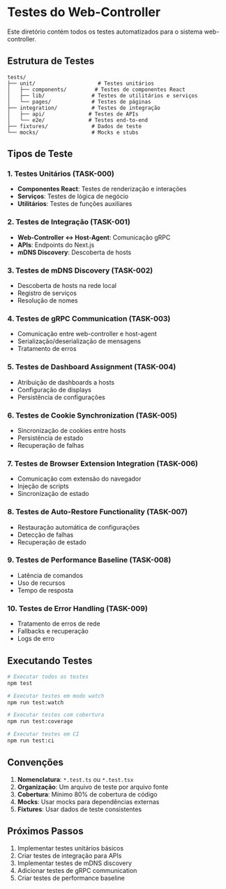 # Testes do Web-Controller

Este diretório contém todos os testes automatizados para o sistema web-controller.

## Estrutura de Testes

```
tests/
├── unit/                    # Testes unitários
│   ├── components/         # Testes de componentes React
│   ├── lib/               # Testes de utilitários e serviços
│   └── pages/             # Testes de páginas
├── integration/           # Testes de integração
│   ├── api/              # Testes de APIs
│   └── e2e/              # Testes end-to-end
├── fixtures/              # Dados de teste
└── mocks/                 # Mocks e stubs
```

## Tipos de Teste

### 1. Testes Unitários (TASK-000)
- **Componentes React**: Testes de renderização e interações
- **Serviços**: Testes de lógica de negócio
- **Utilitários**: Testes de funções auxiliares

### 2. Testes de Integração (TASK-001)
- **Web-Controller ↔ Host-Agent**: Comunicação gRPC
- **APIs**: Endpoints do Next.js
- **mDNS Discovery**: Descoberta de hosts

### 3. Testes de mDNS Discovery (TASK-002)
- Descoberta de hosts na rede local
- Registro de serviços
- Resolução de nomes

### 4. Testes de gRPC Communication (TASK-003)
- Comunicação entre web-controller e host-agent
- Serialização/deserialização de mensagens
- Tratamento de erros

### 5. Testes de Dashboard Assignment (TASK-004)
- Atribuição de dashboards a hosts
- Configuração de displays
- Persistência de configurações

### 6. Testes de Cookie Synchronization (TASK-005)
- Sincronização de cookies entre hosts
- Persistência de estado
- Recuperação de falhas

### 7. Testes de Browser Extension Integration (TASK-006)
- Comunicação com extensão do navegador
- Injeção de scripts
- Sincronização de estado

### 8. Testes de Auto-Restore Functionality (TASK-007)
- Restauração automática de configurações
- Detecção de falhas
- Recuperação de estado

### 9. Testes de Performance Baseline (TASK-008)
- Latência de comandos
- Uso de recursos
- Tempo de resposta

### 10. Testes de Error Handling (TASK-009)
- Tratamento de erros de rede
- Fallbacks e recuperação
- Logs de erro

## Executando Testes

```bash
# Executar todos os testes
npm test

# Executar testes em modo watch
npm run test:watch

# Executar testes com cobertura
npm run test:coverage

# Executar testes em CI
npm run test:ci
```

## Convenções

1. **Nomenclatura**: `*.test.ts` ou `*.test.tsx`
2. **Organização**: Um arquivo de teste por arquivo fonte
3. **Cobertura**: Mínimo 80% de cobertura de código
4. **Mocks**: Usar mocks para dependências externas
5. **Fixtures**: Usar dados de teste consistentes

## Próximos Passos

1. Implementar testes unitários básicos
2. Criar testes de integração para APIs
3. Implementar testes de mDNS discovery
4. Adicionar testes de gRPC communication
5. Criar testes de performance baseline
